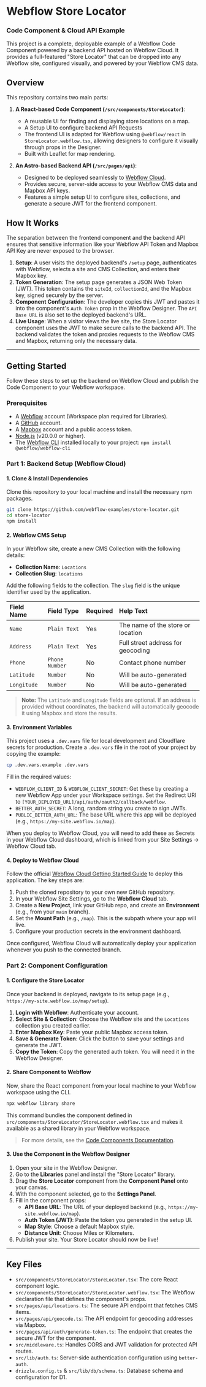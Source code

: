 # Webflow Store Locator

### Code Component & Cloud API Example

This project is a complete, deployable example of a Webflow Code Component powered by a backend API hosted on Webflow Cloud. It provides a full-featured "Store Locator" that can be dropped into any Webflow site, configured visually, and powered by your Webflow CMS data.

## Overview

This repository contains two main parts:

1.  **A React-based Code Component (`/src/components/StoreLocator`)**:

    - A reusable UI for finding and displaying store locations on a map.
    - A Setup UI to configure backend API Requests
    - The frontend UI is adapted for Webflow using `@webflow/react` in `StoreLocator.webflow.tsx`, allowing designers to configure it visually through props in the Designer.
    - Built with Leaflet for map rendering.

2.  **An Astro-based Backend API (`/src/pages/api`)**:
    - Designed to be deployed seamlessly to [Webflow Cloud](https://developers.webflow.com/webflow-cloud/getting-started).
    - Provides secure, server-side access to your Webflow CMS data and Mapbox API keys.
    - Features a simple setup UI to configure sites, collections, and generate a secure JWT for the frontend component.

## How It Works

The separation between the frontend component and the backend API ensures that sensitive information like your Webflow API Token and Mapbox API Key are never exposed to the browser.

1.  **Setup**: A user visits the deployed backend's `/setup` page, authenticates with Webflow, selects a site and CMS Collection, and enters their Mapbox key.
2.  **Token Generation**: The setup page generates a JSON Web Token (JWT). This token contains the `siteId`, `collectionId`, and the Mapbox key, signed securely by the server.
3.  **Component Configuration**: The developer copies this JWT and pastes it into the component's `Auth Token` prop in the Webflow Designer. The `API Base URL` is also set to the deployed backend's URL.
4.  **Live Usage**: When a visitor views the live site, the Store Locator component uses the JWT to make secure calls to the backend API. The backend validates the token and proxies requests to the Webflow CMS and Mapbox, returning only the necessary data.

---

## Getting Started

Follow these steps to set up the backend on Webflow Cloud and publish the Code Component to your Webflow workspace.

### Prerequisites

- A [Webflow](https://webflow.com/) account (Workspace plan required for Libraries).
- A [GitHub](https://github.com/) account.
- A [Mapbox](https://mapbox.com/) account and a public access token.
- [Node.js](https://nodejs.org/) (v20.0.0 or higher).
- The [Webflow CLI](https://developers.webflow.com/webflow-cloud/getting-started#1-install-the-webflow-cli) installed locally to your project: `npm install @webflow/webflow-cli`

### Part 1: Backend Setup (Webflow Cloud)

#### 1. Clone & Install Dependencies

Clone this repository to your local machine and install the necessary npm packages.

```bash
git clone https://github.com/webflow-examples/store-locator.git
cd store-locator
npm install
```

#### 2. Webflow CMS Setup

In your Webflow site, create a new CMS Collection with the following details:

- **Collection Name**: `Locations`
- **Collection Slug**: `locations`

Add the following fields to the collection. The `slug` field is the unique identifier used by the application.

| Field Name  | Field Type     | Required | Help Text                         |
| :---------- | :------------- | :------- | :-------------------------------- |
| `Name`      | `Plain Text`   | Yes      | The name of the store or location |
| `Address`   | `Plain Text`   | Yes      | Full street address for geocoding |
| `Phone`     | `Phone Number` | No       | Contact phone number              |
| `Latitude`  | `Number`       | No       | Will be auto-generated            |
| `Longitude` | `Number`       | No       | Will be auto-generated            |

> **Note:** The `Latitude` and `Longitude` fields are optional. If an address is provided without coordinates, the backend will automatically geocode it using Mapbox and store the results.

#### 3. Environment Variables

This project uses a `.dev.vars` file for local development and Cloudflare secrets for production. Create a `.dev.vars` file in the root of your project by copying the example:

```bash
cp .dev.vars.example .dev.vars
```

Fill in the required values:

- `WEBFLOW_CLIENT_ID` & `WEBFLOW_CLIENT_SECRET`: Get these by creating a new Webflow App under your Workspace settings. Set the Redirect URI to `[YOUR_DEPLOYED_URL]/api/auth/oauth2/callback/webflow`.
- `BETTER_AUTH_SECRET`: A long, random string you create to sign JWTs.
- `PUBLIC_BETTER_AUTH_URL`: The base URL where this app will be deployed (e.g., `https://my-site.webflow.io/map`).

When you deploy to Webflow Cloud, you will need to add these as Secrets in your Webflow Cloud dashboard, which is linked from your Site Settings -> Webflow Cloud tab.

#### 4. Deploy to Webflow Cloud

Follow the official [Webflow Cloud Getting Started Guide](https://developers.webflow.com/webflow-cloud/getting-started) to deploy this application. The key steps are:

1.  Push the cloned repository to your own new GitHub repository.
2.  In your Webflow Site Settings, go to the **Webflow Cloud** tab.
3.  Create a **New Project**, link your GitHub repo, and create an **Environment** (e.g., from your `main` branch).
4.  Set the **Mount Path** (e.g., `/map`). This is the subpath where your app will live.
5.  Configure your production secrets in the environment dashboard.

Once configured, Webflow Cloud will automatically deploy your application whenever you push to the connected branch.

### Part 2: Component Configuration

#### 1. Configure the Store Locator

Once your backend is deployed, navigate to its setup page (e.g., `https://my-site.webflow.io/map/setup`).

1.  **Login with Webflow**: Authenticate your account.
2.  **Select Site & Collection**: Choose the Webflow site and the `Locations` collection you created earlier.
3.  **Enter Mapbox Key**: Paste your public Mapbox access token.
4.  **Save & Generate Token**: Click the button to save your settings and generate the JWT.
5.  **Copy the Token**: Copy the generated auth token. You will need it in the Webflow Designer.

#### 2. Share Component to Webflow

Now, share the React component from your local machine to your Webflow workspace using the CLI.

```bash
npx webflow library share
```

This command bundles the component defined in `src/components/StoreLocator/StoreLocator.webflow.tsx` and makes it available as a shared library in your Webflow workspace.

> For more details, see the [Code Components Documentation](https://developers.webflow.com/code-components).

#### 3. Use the Component in the Webflow Designer

1.  Open your site in the Webflow Designer.
2.  Go to the **Libraries** panel and install the "Store Locator" library.
3.  Drag the **Store Locator** component from the **Component Panel** onto your canvas.
4.  With the component selected, go to the **Settings Panel**.
5.  Fill in the component props:
    - **API Base URL**: The URL of your deployed backend (e.g., `https://my-site.webflow.io/map`).
    - **Auth Token (JWT)**: Paste the token you generated in the setup UI.
    - **Map Style**: Choose a default Mapbox style.
    - **Distance Unit**: Choose Miles or Kilometers.
6.  Publish your site. Your Store Locator should now be live!

---

## Key Files

- `src/components/StoreLocator/StoreLocator.tsx`: The core React component logic.
- `src/components/StoreLocator/StoreLocator.webflow.tsx`: The Webflow declaration file that defines the component's props.
- `src/pages/api/locations.ts`: The secure API endpoint that fetches CMS items.
- `src/pages/api/geocode.ts`: The API endpoint for geocoding addresses via Mapbox.
- `src/pages/api/auth/generate-token.ts`: The endpoint that creates the secure JWT for the component.
- `src/middleware.ts`: Handles CORS and JWT validation for protected API routes.
- `src/lib/auth.ts`: Server-side authentication configuration using `better-auth`.
- `drizzle.config.ts` & `src/lib/db/schema.ts`: Database schema and configuration for D1.
